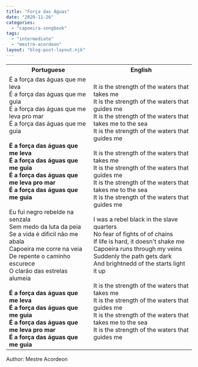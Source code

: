 ```yaml
---
title: "Força das Águas"
date: "2020-11-26"
categories: 
  - "capoeira-songbook"
tags: 
  - "intermediate"
  - "mestre-acordeon"
layout: "blog-post-layout.njk"
---
```


<table class="capoeira-table">
    <tr class="header-row">
        <th>Portuguese</th>
        <th>English</th>
    </tr>
    <tr>
        <td>
            É a força das águas que me leva<br>
            É a força das águas que me guia<br>
            É a força das águas que me leva pro mar<br>
            É a força das águas que me guia<br>
            <br>
            <strong>É a força das águas que me leva<br>
            É a força das águas que me guia<br>
            É a força das águas que me leva pro mar<br>
            É a força das águas que me guia</strong><br>
            <br>
            Eu fui negro rebelde na senzala<br>
            Sem medo da luta da peia<br>
            Se a vida é dificil não me abala<br>
            Capoeira me corre na veia<br>
            De repente o caminho escurece<br>
            O clarão das estrelas alumeia<br>
            <br>
            <strong>É a força das águas que me leva<br>
            É a força das águas que me guia<br>
            É a força das águas que me leva pro mar<br>
            É a força das águas que me guia</strong>
        </td>
        <td>
            It is the strength of the waters that takes me<br>
            It is the strength of the waters that guides me<br>
            It is the strength of the waters that takes me to the sea<br>
            It is the strength of the waters that guides me<br>
            <br>
            It is the strength of the waters that takes me<br>
            It is the strength of the waters that guides me<br>
            It is the strength of the waters that takes me to the sea<br>
            It is the strength of the waters that guides me<br>
            <br>
            I was a rebel black in the slave quarters<br>
            No fear of fights of of chains<br>
            If life is hard, it doesn't shake me<br>
            Capoeira runs through my veins<br>
            Suddenly the path gets dark<br>
            And brightnedd of the starts light it up<br>
            <br>
            It is the strength of the waters that takes me<br>
            It is the strength of the waters that guides me<br>
            It is the strength of the waters that takes me to the sea<br>
            It is the strength of the waters that guides me
        </td>
    </tr>
</table>

<figcaption>
Author: Mestre Acordeon
</figcaption>